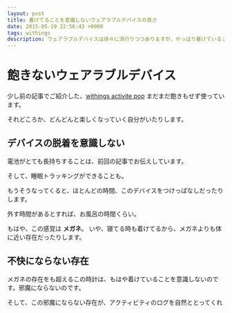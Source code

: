 ```yaml
---
layout: post
title: 着けてることを意識しないウェアラブルデバイスの良さ
date: 2015-05-19 22:56:43 +0900
tags: withings
description: ウェアラブルデバイスは徐々に流行りつつありますが、やっぱり着けていることを意識してしまうようなデバイスはなかなか流行らないものです。 Withings の activite pop という製品を使い始めてからしばらく立ちますが、なかなか飽きないものです。ウェアラブルデバイスを継続して使い続けるには。というところを書いています。
---
```


# 飽きないウェアラブルデバイス

少し前の記事でご紹介した、[withings activite pop](http://blog.tanukiti1987.com/blog/2015/05/02/withings-activite-pop/)
まだまだ飽きもせず使っています。

それどころか、どんどんと楽しくなっていく自分がいたりします。

## デバイスの脱着を意識しない

電池がとても長持ちすることは、前回の記事でお伝えしています。

そして、睡眠トラッキングができることも。

もうそうなってくると、ほとんどの時間、このデバイスをつけっぱなしだったりします。

外す時間があるとすれば、お風呂の時間くらい。

もはや、この感覚は __メガネ__。 いや、寝てる時も着けてるから、メガネよりも体に近い存在だったりします。

## 不快にならない存在

メガネの存在をも超えるこの時計は、もはや着けていることを意識しないのです。邪魔にならないのです。

そして、この邪魔にならない存在が、アクティビティのログを自然ととってくれたり、睡眠のログをとってくれたりすると、お得な感じしかしてこないのです。

体重を測って、記録するにしても、万歩計を持ち歩くにしても、記録をする行為自体だったり、万歩計を持ち運ぶ行為自体だったり、
なにがしか自分からのアクションを求められて、あまり長続きしないものです。

そこが無いのが、Activite pop のよいところと言えるでしょう。

# 睡眠記録をツイートできるようにしてみた

さて、ここからが本題なのですが、睡眠データをツイートするようにしてみました。

<center>
<blockquote class="twitter-tweet" lang="ja"><p lang="ja" dir="ltr">2015年05月18日 23時42分あたりから2015年05月19日 08時17分にかけて寝てました。浅い眠りが5時間40分くらい、深い眠りが2時間38分くらいでした。途中1回起きたみたいです。 <a href="https://twitter.com/hashtag/withings?src=hash">#withings</a> <a href="https://twitter.com/hashtag/with_tanukiti?src=hash">#with_tanukiti</a></p>&mdash; ıɥɔnɓıʞǝS ǝʞnsnʎᴚ (@tanukiti1987) <a href="https://twitter.com/tanukiti1987/status/600440743870668801">2015, 5月 18</a></blockquote>
<script async src="//platform.twitter.com/widgets.js" charset="utf-8"></script>
</center>

<!-- more -->

時計を着けているだけで、特に睡眠モードにするなどの手間なく、勝手に睡眠を検知してくれるので、このツイートをさせるにあたっても、
朝アプリを起動して、時計にたまった睡眠データを同期するだけです。

## アプリ起動する必要あるやんけ。。

と、お思いの方も多いでしょう。

しかしながら、朝起きた時、自分の睡眠の質がいかほどだったか、気になって自然にアプリを起動してしまうのです。

この自然な行為の上で、ツイートがされるので、やらされてる感。手動感はほとんど襲ってこないのがこれまたよいところ。

## 睡眠記録をツイートして何が面白いの。。

これは、すごく正直難しい。

むしろ、睡眠時間からいつ寝てるのかわかってくると、遅刻した時の言い訳ができなくなるくらいなら可愛いもんで、おおよそどの時間に活動停止しているかが
わかって、防犯上よろしくないんじゃないかとさえ思ったりもしています。

が、一方で現代のtwitter事情を見ていると、ツイートをしない時間を統計的に解析しても、同じようなデータは得られそうな気もするし、そのあたりは
この際無視するとしましょう。

## 自分で自分が面白がるためのコンテンツ

体重の計測結果をツイートしても、睡眠の結果をツイートしても、漠然と誰かに見られている感が出てきて、なんとなく間食を控えようと思ってみたり、
なんとなく早く寝ようかなと思ってみたり。

たぶんそういう規則正しい生活習慣のキッカケになるのかなと。

かなり内なるモチベーションであり、周りの人が見ていて、さほど面白くはなさそうですね（正直）

# 手ぶらでここまで楽しめる

さて、もろもろログ情報で楽しんだものの、それらのログは特に意識をすることなく集められるというのがこのウェアラブルデバイスのミソなのかなと思っています。

集めたログをどう活かすの？というところは、あらゆるヘルスケア界隈の人たちが検討しているところでしょうし、僕ももっと考えていきたい。

ただ、ログの溜め方として、withings関連の商品は <strike>高いけど</strike> 細やかな仕事してるなーと思ったりしています。

## 例えば睡眠記録で風邪予防

僕はまさにいま風邪を引いているのですが、風邪をひく直前の生活習慣は午前2時位まで起きてたりして、あまり良くない生活週間してるなーって感じでした。

1日1日の生活スタイルはそこまで重要ではなくて、たとえば、同じ週の前半にハーフマラソンを走って、かなり活発な活動をしていたこと。
午前2時まで起きてる生活スタイルが5日連続で続く。などの連続したデータを見ていくと、実は免疫力が弱ってきていることがわかったりして。。

なんて、妄想を膨らましていたりします。

WithingsのAPI、結構アレで使いにくいところアリアリな感じですが、こういう連続したデータを扱いつつ、健康面にコミットできるような仕組みが作れたら
面白そうだなーとぼんやり思ったりしています。
